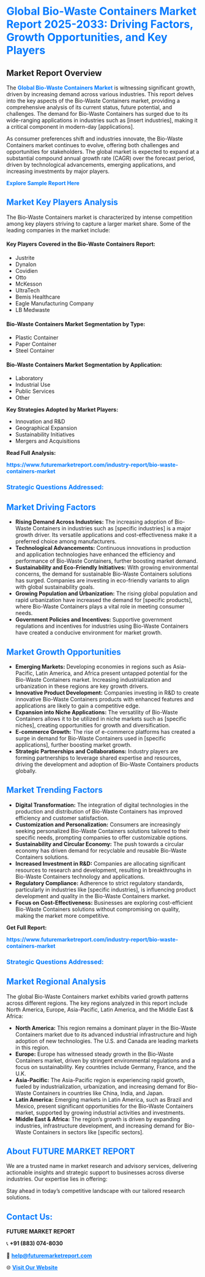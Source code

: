 <h1 style="color: #007BFF;">Global Bio-Waste Containers Market Report 2025-2033: Driving Factors, Growth Opportunities, and Key Players</h1>

<section id="overview">
<h2>Market Report Overview</h2>
<p>The <a href="https://www.futuremarketreport.com/industry-report/bio-waste-containers-market" style="color: #007BFF; text-decoration: none;"><strong>Global Bio-Waste Containers Market</strong></a> is witnessing significant growth, driven by increasing demand across various industries. This report delves into the key aspects of the Bio-Waste Containers market, providing a comprehensive analysis of its current status, future potential, and challenges. The demand for Bio-Waste Containers has surged due to its wide-ranging applications in industries such as [insert industries], making it a critical component in modern-day [applications].</p>
<p>As consumer preferences shift and industries innovate, the Bio-Waste Containers market continues to evolve, offering both challenges and opportunities for stakeholders. The global market is expected to expand at a substantial compound annual growth rate (CAGR) over the forecast period, driven by technological advancements, emerging applications, and increasing investments by major players.</p>
</section>

<section id="overview">
<p><a href="https://www.futuremarketreport.com/request-sample/reportId=93217" style="color: #007BFF; text-decoration: none;"><strong>Explore Sample Report Here</strong></a></p>
</section>

<section id="key-players">
<h2 style="color: #007BFF;">Market Key Players Analysis</h2>
<p>The Bio-Waste Containers market is characterized by intense competition among key players striving to capture a larger market share. Some of the leading companies in the market include:</p>
<h4>Key Players Covered in the Bio-Waste Containers Report:</h4>
<ul><li>Justrite</li><li>Dynalon</li><li>Covidien</li><li>Otto</li><li>McKesson</li><li>UltraTech</li><li>Bemis Healthcare</li><li>Eagle Manufacturing Company</li><li>LB Medwaste</li></ul>
<h4>Bio-Waste Containers Market Segmentation by Type:</h4>
<ul><li>Plastic Container</li><li>Paper Container</li><li>Steel Container</li></ul>

<h4>Bio-Waste Containers Market Segmentation by Application:</h4>
<ul><li>Laboratory</li><li>Industrial Use</li><li>Public Services</li><li>Other</li></ul>
<p><strong>Key Strategies Adopted by Market Players:</strong></p>
<ul>
<li>Innovation and R&D</li>
<li>Geographical Expansion</li>
<li>Sustainability Initiatives</li>
<li>Mergers and Acquisitions</li>
</ul>
</section>

<section>
<p><strong>Read Full Analysis: </strong></p><a href="https://www.futuremarketreport.com/industry-report/bio-waste-containers-market" style="color: #007BFF; text-decoration: none;"><strong>https://www.futuremarketreport.com/industry-report/bio-waste-containers-market</strong></a>
<h3 style="color: #007BFF;">Strategic Questions Addressed:</h3>
</section>

<section id="driving-factors">
<h2 style="color: #007BFF;">Market Driving Factors</h2>
<ul>
<li><strong>Rising Demand Across Industries:</strong> The increasing adoption of Bio-Waste Containers in industries such as [specific industries] is a major growth driver. Its versatile applications and cost-effectiveness make it a preferred choice among manufacturers.</li>
<li><strong>Technological Advancements:</strong> Continuous innovations in production and application technologies have enhanced the efficiency and performance of Bio-Waste Containers, further boosting market demand.</li>
<li><strong>Sustainability and Eco-Friendly Initiatives:</strong> With growing environmental concerns, the demand for sustainable Bio-Waste Containers solutions has surged. Companies are investing in eco-friendly variants to align with global sustainability goals.</li>
<li><strong>Growing Population and Urbanization:</strong> The rising global population and rapid urbanization have increased the demand for [specific products], where Bio-Waste Containers plays a vital role in meeting consumer needs.</li>
<li><strong>Government Policies and Incentives:</strong> Supportive government regulations and incentives for industries using Bio-Waste Containers have created a conducive environment for market growth.</li>
</ul>
</section>

<section id="growth-opportunities">
<h2 style="color: #007BFF;">Market Growth Opportunities</h2>
<ul>
<li><strong>Emerging Markets:</strong> Developing economies in regions such as Asia-Pacific, Latin America, and Africa present untapped potential for the Bio-Waste Containers market. Increasing industrialization and urbanization in these regions are key growth drivers.</li>
<li><strong>Innovative Product Development:</strong> Companies investing in R&D to create innovative Bio-Waste Containers products with enhanced features and applications are likely to gain a competitive edge.</li>
<li><strong>Expansion into Niche Applications:</strong> The versatility of Bio-Waste Containers allows it to be utilized in niche markets such as [specific niches], creating opportunities for growth and diversification.</li>
<li><strong>E-commerce Growth:</strong> The rise of e-commerce platforms has created a surge in demand for Bio-Waste Containers used in [specific applications], further boosting market growth.</li>
<li><strong>Strategic Partnerships and Collaborations:</strong> Industry players are forming partnerships to leverage shared expertise and resources, driving the development and adoption of Bio-Waste Containers products globally.</li>
</ul>
</section>

<section id="trending-factors">
<h2 style="color: #007BFF;">Market Trending Factors</h2>
<ul>
<li><strong>Digital Transformation:</strong> The integration of digital technologies in the production and distribution of Bio-Waste Containers has improved efficiency and customer satisfaction.</li>
<li><strong>Customization and Personalization:</strong> Consumers are increasingly seeking personalized Bio-Waste Containers solutions tailored to their specific needs, prompting companies to offer customizable options.</li>
<li><strong>Sustainability and Circular Economy:</strong> The push towards a circular economy has driven demand for recyclable and reusable Bio-Waste Containers solutions.</li>
<li><strong>Increased Investment in R&D:</strong> Companies are allocating significant resources to research and development, resulting in breakthroughs in Bio-Waste Containers technology and applications.</li>
<li><strong>Regulatory Compliance:</strong> Adherence to strict regulatory standards, particularly in industries like [specific industries], is influencing product development and quality in the Bio-Waste Containers market.</li>
<li><strong>Focus on Cost-Effectiveness:</strong> Businesses are exploring cost-efficient Bio-Waste Containers solutions without compromising on quality, making the market more competitive.</li>
</ul>
</section>

<section>
<p><strong>Get Full Report: </strong></p><a href="https://www.futuremarketreport.com/industry-report/bio-waste-containers-market" style="color: #007BFF; text-decoration: none;"><strong>https://www.futuremarketreport.com/industry-report/bio-waste-containers-market</strong></a>
<h3 style="color: #007BFF;">Strategic Questions Addressed:</h3>
</section>


<section id="regional-analysis">
<h2 style="color: #007BFF;">Market Regional Analysis</h2>
<p>The global Bio-Waste Containers market exhibits varied growth patterns across different regions. The key regions analyzed in this report include North America, Europe, Asia-Pacific, Latin America, and the Middle East & Africa:</p>
<ul>
<li><strong>North America:</strong> This region remains a dominant player in the Bio-Waste Containers market due to its advanced industrial infrastructure and high adoption of new technologies. The U.S. and Canada are leading markets in this region.</li>
<li><strong>Europe:</strong> Europe has witnessed steady growth in the Bio-Waste Containers market, driven by stringent environmental regulations and a focus on sustainability. Key countries include Germany, France, and the U.K.</li>
<li><strong>Asia-Pacific:</strong> The Asia-Pacific region is experiencing rapid growth, fueled by industrialization, urbanization, and increasing demand for Bio-Waste Containers in countries like China, India, and Japan.</li>
<li><strong>Latin America:</strong> Emerging markets in Latin America, such as Brazil and Mexico, present significant opportunities for the Bio-Waste Containers market, supported by growing industrial activities and investments.</li>
<li><strong>Middle East & Africa:</strong> The region’s growth is driven by expanding industries, infrastructure development, and increasing demand for Bio-Waste Containers in sectors like [specific sectors].</li>
</ul>
</section>

<footer>
<h2 style="color: #007BFF;">About FUTURE MARKET REPORT</h2>
<p>We are a trusted name in market research and advisory services, delivering actionable insights and strategic support to businesses across diverse industries. Our expertise lies in offering:</p>

<p>Stay ahead in today’s competitive landscape with our tailored research solutions.</p>

<h2 style="color: #007BFF;">Contact Us:</h2>
<p><strong>FUTURE MARKET REPORT</strong></p>
<p>📞 <strong>+91 (883) 074-8030</strong></p>
<p>📧 <strong><a href="mailto:help@futuremarketreport.com" style="color: #007BFF;">help@futuremarketreport.com</a></strong></p>
<p>🌐 <strong><a href="https://www.futuremarketreport.com/" style="color: #007BFF;">Visit Our Website</a></strong></p>
</footer>